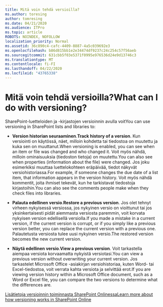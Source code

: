 ```yaml
---
title: Mitä voin tehdä versioilla?
ms.author: toresing
author: tomresing
ms.date: 04/21/2020
ms.audience: ITPro
ms.topic: article
ROBOTS: NOINDEX, NOFOLLOW
localization_priority: Normal
ms.assetid: 36c890c4-cafc-4409-8887-4a5c039692e3
ms.openlocfilehash: b86d815bb1e2e34474df9237c24c254c57f56aeb
ms.sourcegitcommit: 631cbb5f03e5371f0995e976536d24e9d13746c3
ms.translationtype: MT
ms.contentlocale: fi-FI
ms.lasthandoff: 04/22/2020
ms.locfileid: "43765338"
---
```

# <a name="what-can-i-do-with-versioning"></a><span data-ttu-id="2432a-102">Mitä voin tehdä versioilla?</span><span class="sxs-lookup"><span data-stu-id="2432a-102">What can I do with versioning?</span></span>

<span data-ttu-id="2432a-103">SharePoint-luetteloiden ja -kirjastojen versioinnin avulla voit</span><span class="sxs-lookup"><span data-stu-id="2432a-103">You can use versioning in SharePoint lists and libraries to:</span></span>
  
- <span data-ttu-id="2432a-104">**Version historian seuraaminen**.</span><span class="sxs-lookup"><span data-stu-id="2432a-104">**Track history of a version**.</span></span> <span data-ttu-id="2432a-105">Kun versiointi on käytössä, näet, milloin kohdetta tai tiedostoa on muutettu ja kuka sen on muuttanut.</span><span class="sxs-lookup"><span data-stu-id="2432a-105">When versioning is enabled, you can see when an item or file was changed and who changed it.</span></span> <span data-ttu-id="2432a-106">Voit myös nähdä, milloin ominaisuuksia (tiedoston tietoja) on muutettu.</span><span class="sxs-lookup"><span data-stu-id="2432a-106">You can also see when properties (information about the file) were changed.</span></span> <span data-ttu-id="2432a-107">Jos joku esimerkiksi muuttaa luettelokohteen eräpäivää, tiedot näkyvät versiohistoriassa.</span><span class="sxs-lookup"><span data-stu-id="2432a-107">For example, if someone changes the due date of a list item, that information appears in the version history.</span></span> <span data-ttu-id="2432a-108">Voit myös nähdä kommentit, joita ihmiset tekevät, kun he tarkistavat tiedostoja kirjastoihin.</span><span class="sxs-lookup"><span data-stu-id="2432a-108">You can also see the comments people make when they check files into libraries.</span></span> 
    
- <span data-ttu-id="2432a-109">**Palauta edellinen versio**.</span><span class="sxs-lookup"><span data-stu-id="2432a-109">**Restore a previous version**.</span></span> <span data-ttu-id="2432a-110">Jos olet tehnyt virheen nykyisessä versiossa, jos nykyinen versio on vioittunut tai jos yksinkertaisesti pidät aiemmasta versiosta paremmin, voit korvata nykyisen version edellisellä versiolla.</span><span class="sxs-lookup"><span data-stu-id="2432a-110">If you made a mistake in a current version, if the current version is corrupt, or if you simply like a previous version better, you can replace the current version with a previous one.</span></span> <span data-ttu-id="2432a-111">Palautetusta versiosta tulee uusi nykyinen versio.</span><span class="sxs-lookup"><span data-stu-id="2432a-111">The restored version becomes the new current version.</span></span> 
    
- <span data-ttu-id="2432a-112">**Näytä edellinen versio**.</span><span class="sxs-lookup"><span data-stu-id="2432a-112">**View a previous version**.</span></span> <span data-ttu-id="2432a-113">Voit tarkastella aiempaa versiota korvaamatta nykyistä versiotasi.</span><span class="sxs-lookup"><span data-stu-id="2432a-113">You can view a previous version without overwriting your current version.</span></span> <span data-ttu-id="2432a-114">Jos tarkastelet Microsoft Office -asiakirjan versiohistoriaa, kuten Word- tai Excel-tiedostoa, voit verrata kahta versiota ja selvittää erot.</span><span class="sxs-lookup"><span data-stu-id="2432a-114">If you are viewing version history within a Microsoft Office document, such as a Word or Excel file, you can compare the two versions to determine what the differences are.</span></span> 
    
[<span data-ttu-id="2432a-115">Lisätietoja versioinnin toiminnasta SharePoint Onlinessa</span><span class="sxs-lookup"><span data-stu-id="2432a-115">Learn more about how versioning works in SharePoint Online</span></span>](https://go.microsoft.com/fwlink/?linkid=875710)
  

